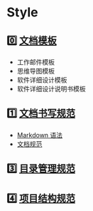 # Style

## :zero: [文档模板](docs/template)

- 工作邮件模板
- 思维导图模板
- 软件详细设计模板
- 软件详细设计说明书模板

## :one: [文档书写规范](docs/document)

- [Markdown 语法](docs/document/markdown.md)
- [文档规范](docs/document/文档规范.md)

## :three: [目录管理规范](docs/dir-style.md)

## :four: [项目结构规范](docs/project-style.md)
